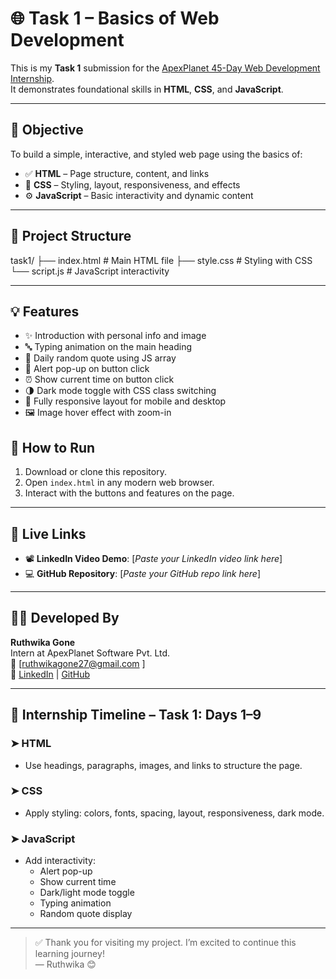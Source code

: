 
# 🌐 Task 1 – Basics of Web Development

This is my **Task 1** submission for the [ApexPlanet 45-Day Web Development Internship](https://www.apexplanet.in/internship/).  
It demonstrates foundational skills in **HTML**, **CSS**, and **JavaScript**.

---

## 🎯 Objective

To build a simple, interactive, and styled web page using the basics of:

- ✅ **HTML** – Page structure, content, and links
- 🎨 **CSS** – Styling, layout, responsiveness, and effects
- ⚙️ **JavaScript** – Basic interactivity and dynamic content

---

## 📁 Project Structure
task1/
├── index.html # Main HTML file
├── style.css # Styling with CSS
└── script.js # JavaScript interactivity

---

## 💡 Features

- ✨ Introduction with personal info and image
- 🔤 Typing animation on the main heading
- 💬 Daily random quote using JS array
- 👋 Alert pop-up on button click
- ⏰ Show current time on button click
- 🌗 Dark mode toggle with CSS class switching
- 📱 Fully responsive layout for mobile and desktop
- 🖼️ Image hover effect with zoom-in

## 📌 How to Run
1. Download or clone this repository.
2. Open `index.html` in any modern web browser.
3. Interact with the buttons and features on the page.

---

## 🔗 Live Links

- 📽️ **LinkedIn Video Demo**: [*Paste your LinkedIn video link here*]  
- 💻 **GitHub Repository**: [*Paste your GitHub repo link here*]

---

## 👩‍💻 Developed By

**Ruthwika Gone**  
Intern at ApexPlanet Software Pvt. Ltd.  
📧 [ruthwikagone27@gmail.com ]  
🔗 [LinkedIn](https://www.linkedin.com/in/ruthwika2005) | [GitHub](https://github.com/ruthwika27)

---

## 📅 Internship Timeline – Task 1: Days 1–9

### ➤ HTML
- Use headings, paragraphs, images, and links to structure the page.

### ➤ CSS
- Apply styling: colors, fonts, spacing, layout, responsiveness, dark mode.

### ➤ JavaScript
- Add interactivity:
  - Alert pop-up
  - Show current time
  - Dark/light mode toggle
  - Typing animation
  - Random quote display

---

> ✅ Thank you for visiting my project. I’m excited to continue this learning journey!  
> — Ruthwika 😊


